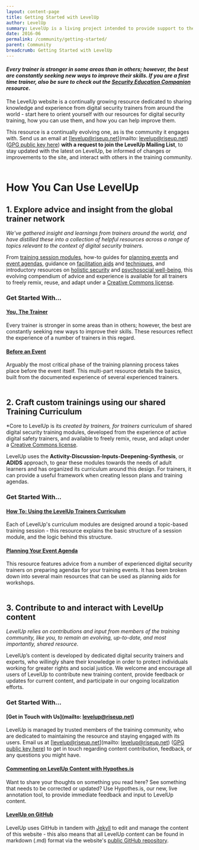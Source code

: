 ```yaml
---
layout: content-page
title: Getting Started with LevelUp
author: LevelUp
summary: LevelUp is a living project intended to provide support to the growing network of individuals providing needed digital safety training and education to users of technology worldwide. We've gathered insight and learnings from trainers around the world, and have distilled these into a collection of helpful resources across a range of topics relevant to the context of digital security trainers.
date: 2016-06
permalink: /community/getting-started/
parent: Community
breadcrumb: Getting Started with LevelUp
---
```

#### *Every trainer is stronger in some areas than in others; however, the best are constantly seeking new ways to improve their skills. If you are a first time trainer, also be sure to check out the [Security Education Companion](https://www.securityeducationcompanion.org/articles) resource.*

The LevelUp website is a continually growing resource dedicated to sharing knowledge and experience from digital security trainers from around the world - start here to orient yourself with our resources for digital security training, how you can use them, and how you can help improve them.

This resource is a continually evolving one, as is the community it engages with. Send us an email at [levelup@riseup.net](mailto: levelup@riseup.net) ([GPG public key here](http://pgp.mit.edu/pks/lookup?op=get&search=0x207BFB9591A638BE)) **with a request to join the LevelUp Mailing List**, to stay updated with the latest on LevelUp, be informed of changes or improvements to the site, and interact with others in the training community.
<br><br>

# How You Can Use LevelUp

## 1. Explore advice and insight from the global trainer network
*We've gathered insight and learnings from trainers around the world, and have distilled these into a collection of helpful resources across a range of topics relevant to the context of digital security trainers.*

From [training session modules](/curriculum/), how-to guides for [planning events](/before-an-event/planning-your-training-event/) and [event agendas](/before-an-event/planning-your-event-agenda/), guidance on [facilitation aids](/you-the-trainer/ice-breakers-and-energizers/) and [techniques](/you-the-trainer/be-a-better-trainer/), and introductory resources on [holistic security](/before-an-event/creating-safe-spaces/) and [psychosocial well-being](/before-an-event/psychosocial-underpinnings-of-security-training/), this evolving compendium of advice and experience is available for all trainers to freely remix, reuse, and adapt under a [Creative Commons license](https://creativecommons.org/licenses/by-sa/3.0/).

### Get Started With...

#### [You, The Trainer](/you-the-trainer/)
Every trainer is stronger in some areas than in others; however, the best are constantly seeking new ways to improve their skills. These resources reflect the experience of a number of trainers in this regard.

#### [Before an Event](/before-an-event/)
Arguably the most critical phase of the training planning process takes place before the event itself. This multi-part resource details the basics, built from the documented experience of several experienced trainers.
<br><br>

## 2. Craft custom trainings using our shared Training Curriculum
*Core to LevelUp is its *created by trainers, for trainers* curriculum of shared digital security training modules, developed from the experience of active digital safety trainers, and available to freely remix, reuse, and adapt under a [Creative Commons license](https://creativecommons.org/licenses/by-sa/3.0/).

LevelUp uses the **Activity-Discussion-Inputs-Deepening-Synthesis**, or **ADIDS** approach, to gear these modules towards the needs of adult learners and has organized its curriculum around this design. For trainers, it can provide a useful framework when creating lesson plans and training agendas.

### Get Started With...

#### [How To: Using the LevelUp Trainers Curriculum](/before-an-event/using-levelup-trainers-curriculum/)
Each of LevelUp's curriculum modules are designed around a topic-based training session - this resource explains the basic structure of a session module, and the logic behind this structure.

#### [Planning Your Event Agenda](/before-an-event/planning-your-event-agenda/)
This resource features advice from a number of experienced digital security trainers on preparing agendas for your training events. It has been broken down into several main resources that can be used as planning aids for workshops.
<br><br>

## 3. Contribute to and interact with LevelUp content
*LevelUp relies on contributions and input from members of the training community, like you, to remain an evolving, up-to-date, and most importantly, *shared* resource.*

LevelUp’s content is developed by dedicated digital security trainers and experts, who willingly share their knowledge in order to protect individuals working for greater rights and social justice. We welcome and encourage all users of LevelUp to contribute new training content, provide feedback or updates for current content, and participate in our ongoing localization efforts.

### Get Started With...

#### [Get in Touch with Us](mailto: levelup@riseup.net)
LevelUp is managed by trusted members of the training community, who are dedicated to maintaining the resource and staying engaged with its users. Email us at [levelup@riseup.net](mailto: levelup@riseup.net) ([GPG public key here](http://pgp.mit.edu/pks/lookup?op=get&search=0x207BFB9591A638BE)) to get in touch regarding content contribution, feedback, or any questions you might have.

#### [Commenting on LevelUp Content with Hypothes.is](/community/contribute/#2-annotate-and-discuss-content-with-hypothesis)
Want to share your thoughts on something you read here? See something that needs to be corrected or updated? Use Hypothes.is, our new, live annotation tool, to provide immediate feedback and input to LevelUp content.

#### [LevelUp on GitHub](https://github.com/levelupcc)
LevelUp uses GitHub in tandem with [Jekyll](https://jekyllrb.com/) to edit and manage the content of this website - this also means that all LevelUp content can be found in markdown (.md) format via the website's [public GitHub repository](https://github.com/levelupcc).
<br><br>
